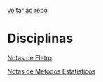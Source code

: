 [voltar ao repo](https://github.com/OnikenX/school-notes/)
# Disciplinas

[Notas de Eletro](./Eletro/notas.html)

[Notas de Metodos Estatisticos](./Metodos-Estatisticos/notas.html)

